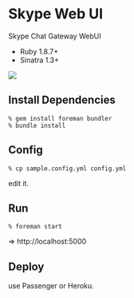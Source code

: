 Skype Web UI
============
Skype Chat Gateway WebUI

* Ruby 1.8.7+
* Sinatra 1.3+

<img src="http://shokai.org/archive/file/7064179199be6ab16f6f44d864fefa72.png">


Install Dependencies
--------------------

    % gem install foreman bundler
    % bundle install


Config
------

    % cp sample.config.yml config.yml

edit it.


Run
---

    % foreman start

=> http://localhost:5000


Deploy
------
use Passenger or Heroku.
